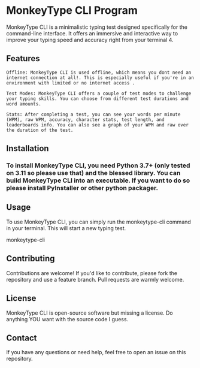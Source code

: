 # MonkeyType CLI Program

MonkeyType CLI is a minimalistic typing test designed specifically for the command-line interface. It offers an immersive and interactive way to improve your typing speed and accuracy right from your terminal 4.
## Features

    Offline: MonkeyType CLI is used offline, which means you dont need an internet connection at all!. This is especially useful if you're in an environment with limited or no internet access .

    Test Modes: MonkeyType CLI offers a couple of test modes to challenge your typing skills. You can choose from different test durations and word amounts.

    Stats: After completing a test, you can see your words per minute (WPM), raw WPM, accuracy, character stats, test length, and leaderboards info. You can also see a graph of your WPM and raw over the duration of the test.

## Installation

### To install MonkeyType CLI, you need Python 3.7+ (only tested on 3.11 so please use that) and the blessed library. You can build MonkeyType CLI into an executable. If you want to do so please install PyInstaller or other python packager.

## Usage

To use MonkeyType CLI, you can simply run the monkeytype-cli command in your terminal. This will start a new typing test.

monkeytype-cli

## Contributing

Contributions are welcome! If you'd like to contribute, please fork the repository and use a feature branch. Pull requests are warmly welcome.

## License

MonkeyType CLI is open-source software but missing a license. Do anything YOU want with the source code I guess.

## Contact

If you have any questions or need help, feel free to open an issue on this repository.
